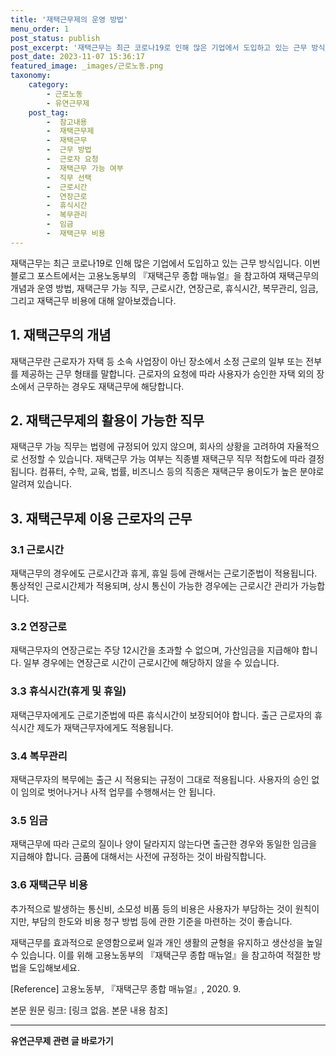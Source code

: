 ```yaml
---
title: '재택근무제의 운영 방법'
menu_order: 1
post_status: publish
post_excerpt: '재택근무는 최근 코로나19로 인해 많은 기업에서 도입하고 있는 근무 방식입니다. 이번 블로그 포스트에서는 고용노동부의  재택근무 종합 매뉴얼 을 참고하여 재택근무의 개념과 운영 방법, 재택근무 가능 직무, 근로시간, 연장근로, 휴식시간, 복무관리, 임금, 그리고 재택근무 비용에 대해 알아보겠습니다.'
post_date: 2023-11-07 15:36:17
featured_image: _images/근로노동.png
taxonomy:
    category:
        - 근로노동
        - 유연근무제
    post_tag:
        -  참고내용
        -  재택근무제
        -  재택근무
        -  근무 방법
        -  근로자 요청
        -  재택근무 가능 여부
        -  직무 선택
        -  근로시간
        -  연장근로
        -  휴식시간
        -  복무관리
        -  임금
        -  재택근무 비용
---
```




재택근무는 최근 코로나19로 인해 많은 기업에서 도입하고 있는 근무 방식입니다. 이번 블로그 포스트에서는 고용노동부의 『재택근무 종합 매뉴얼』을 참고하여 재택근무의 개념과 운영 방법, 재택근무 가능 직무, 근로시간, 연장근로, 휴식시간, 복무관리, 임금, 그리고 재택근무 비용에 대해 알아보겠습니다.

## 1. 재택근무의 개념
재택근무란 근로자가 자택 등 소속 사업장이 아닌 장소에서 소정 근로의 일부 또는 전부를 제공하는 근무 형태를 말합니다. 근로자의 요청에 따라 사용자가 승인한 자택 외의 장소에서 근무하는 경우도 재택근무에 해당합니다.

## 2. 재택근무제의 활용이 가능한 직무
재택근무 가능 직무는 법령에 규정되어 있지 않으며, 회사의 상황을 고려하여 자율적으로 선정할 수 있습니다. 재택근무 가능 여부는 직종별 재택근무 직무 적합도에 따라 결정됩니다. 컴퓨터, 수학, 교육, 법률, 비즈니스 등의 직종은 재택근무 용이도가 높은 분야로 알려져 있습니다.

## 3. 재택근무제 이용 근로자의 근무
### 3.1 근로시간
재택근무의 경우에도 근로시간과 휴게, 휴일 등에 관해서는 근로기준법이 적용됩니다. 통상적인 근로시간제가 적용되며, 상시 통신이 가능한 경우에는 근로시간 관리가 가능합니다.

### 3.2 연장근로
재택근무자의 연장근로는 주당 12시간을 초과할 수 없으며, 가산임금을 지급해야 합니다. 일부 경우에는 연장근로 시간이 근로시간에 해당하지 않을 수 있습니다.

### 3.3 휴식시간(휴게 및 휴일)
재택근무자에게도 근로기준법에 따른 휴식시간이 보장되어야 합니다. 출근 근로자의 휴식시간 제도가 재택근무자에게도 적용됩니다.

### 3.4 복무관리
재택근무자의 복무에는 출근 시 적용되는 규정이 그대로 적용됩니다. 사용자의 승인 없이 임의로 벗어나거나 사적 업무를 수행해서는 안 됩니다.

### 3.5 임금
재택근무에 따라 근로의 질이나 양이 달라지지 않는다면 출근한 경우와 동일한 임금을 지급해야 합니다. 금품에 대해서는 사전에 규정하는 것이 바람직합니다.

### 3.6 재택근무 비용
추가적으로 발생하는 통신비, 소모성 비품 등의 비용은 사용자가 부담하는 것이 원칙이지만, 부담의 한도와 비용 청구 방법 등에 관한 기준을 마련하는 것이 좋습니다.

재택근무를 효과적으로 운영함으로써 일과 개인 생활의 균형을 유지하고 생산성을 높일 수 있습니다. 이를 위해 고용노동부의 『재택근무 종합 매뉴얼』을 참고하여 적절한 방법을 도입해보세요.

[Reference]
고용노동부, 『재택근무 종합 매뉴얼』, 2020. 9. 

본문 원문 링크: [링크 없음. 본문 내용 참조]
<!-- wp:separator -->
<hr class="wp-block-separator has-alpha-channel-opacity"/>
<!-- /wp:separator -->

<!-- wp:group {"backgroundColor":"base","layout":{"type":"constrained"}} -->
<div class="wp-block-group has-base-background-color has-background"><!-- wp:paragraph {"align":"center","fontSize":"medium"} -->
<p class="has-text-align-center has-large-font-size"><strong>유연근무제 관련 글 바로가기</strong></p>
<!-- /wp:paragraph -->


<!-- wp:latest-posts
{"categories":[{"id":11200,"count":19,"description":"","link":"https://uknowlaw.com/category/%ec%9c%a0%ec%97%b0%ea%b7%bc%eb%ac%b4%ec%a0%9c/","name":"유연근무제","slug":"유연근무제","taxonomy":"category","parent":0,"meta":[],"_links":{"self":[{"href":"https://uknowlaw.com/wp-json/wp/v2/categories/11200"}],"collection":[{"href":"https://uknowlaw.com/wp-json/wp/v2/categories"}],"about":[{"href":"https://uknowlaw.com/wp-json/wp/v2/taxonomies/category"}],"wp:post_type":[{"href":"https://uknowlaw.com/wp-json/wp/v2/posts?categories=11200"}],"curies":[{"name":"wp","href":"https://api.w.org/{rel}","templated":true}]}}]} /--></div>
<!-- /wp:group -->